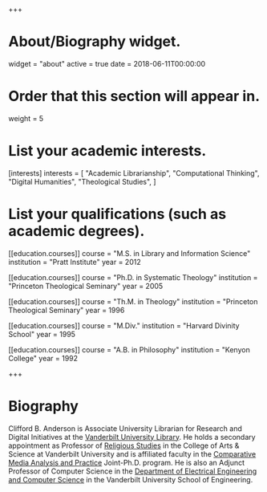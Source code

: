 +++
# About/Biography widget.
widget = "about"
active = true
date = 2018-06-11T00:00:00

# Order that this section will appear in.
weight = 5

# List your academic interests.
[interests]
  interests = [
    "Academic Librarianship",
    "Computational Thinking",
    "Digital Humanities",
    "Theological Studies",
  ]

# List your qualifications (such as academic degrees).
[[education.courses]]
  course = "M.S. in Library and Information Science"
  institution = "Pratt Institute"
  year = 2012

[[education.courses]]
  course = "Ph.D. in Systematic Theology"
  institution = "Princeton Theological Seminary"
  year = 2005

[[education.courses]]
  course = "Th.M. in Theology"
  institution = "Princeton Theological Seminary"
  year = 1996

[[education.courses]]
  course = "M.Div."
  institution = "Harvard Divinity School"
  year = 1995

[[education.courses]]
  course = "A.B. in Philosophy"
  institution = "Kenyon College"
  year = 1992

+++

# Biography

Clifford B. Anderson is Associate University Librarian for Research and Digital Initiatives at the [Vanderbilt University Library](http://www.library.vanderbilt.edu/). He holds a secondary appointment as Professor of [Religious Studies](https://as.vanderbilt.edu/religiousstudies/) in the College of Arts & Science at Vanderbilt University and is affiliated faculty in the [Comparative Media Analysis and Practice](https://as.vanderbilt.edu/cmap/) Joint-Ph.D. program. He is also an Adjunct Professor of Computer Science in the [Department of Electrical Engineering and Computer Science](https://engineering.vanderbilt.edu//eecs/) in the Vanderbilt University School of Engineering.
